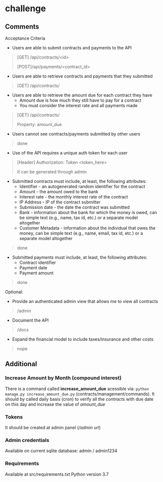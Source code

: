 # challenge

## Comments

Acceptance Criteria
* Users are able to submit contracts and payments to the API
> [GET] /api/contracts/\<id\>
>
> [POST]/api/payments/\<contract_id\>
* Users are able to retrieve contracts and payments that they submitted
> [GET] /api/contracts/
* Users are able to retrieve the amount due for each contract they have
     * Amount due is how much they still have to pay for a contract
     * You must consider the interest rate and all payments made
 > [GET] /api/contracts/
 >
 > Property: amount_due
* Users cannot see contracts/payments submitted by other users
> done
* Use of the API requires a unique auth token for each user
> [Header] Authorization: Token \<token_here\>
>
> It can be generated through admin
* Submitted contracts must include, at least, the following attributes:
    * Identifier - an autogenerated random identifier for the contract
    * Amount - the amount owed to the bank
    * Interest rate - the monthly interest rate of the contract
    * IP Address - IP of the contract submitter
    * Submission date - the date the contract was submitted
    * Bank - information about the bank for which the money is owed, can be simple text (e.g., name,  tax id, etc.) or a separate model altogether
    * Customer Metadata - information about the individual that owes the money, can be simple text (e.g., name, email, tax id, etc.) or a separate model altogether
> done
* Submitted payments must include, at least, the following attributes:
    * Contract identifier
    * Payment date
    * Payment amount
> done


Optional: 
* Provide an authenticated admin view that allows me to view all contracts
> /admin
* Document the API
> /docs
* Expand the financial model to include taxes/insurance and other costs
> nope


## Additional

### Increase Amount by Month (compound interest)
There is a command called <strong>increase_amount_due</strong> acessible via:
``python manage.py increase_amount_due.py`` (contracts/management/commands).
It should by called daily basis (cron) to verify all the *contracts* with due date on this day and increase the value of *amount_due*

### Tokens
It should be created at admin panel (*/admin* url)

### Admin credentials
Available on current sqlite database: admin / admin1234

### Requirements
Available at src/requirements.txt
Python version 3.7